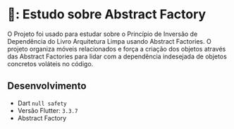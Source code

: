 # 📱: Estudo sobre Abstract Factory

O Projeto foi usado para estudar sobre o Princípio de Inversão de Dependência do Livro Arquitetura Limpa usando Abstract Factories. 
O projeto organiza móveis relacionados e força a criação dos objetos através das Abstract Factories para lidar com a dependência indesejada de objetos concretos voláteis no código. 

## Desenvolvimento
* Dart `null safety`
* Versão Flutter: `3.3.7`
* Abstract Factory
